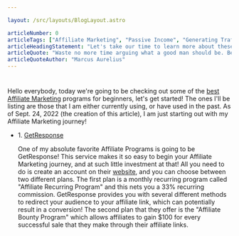 ```yaml
---

layout: /src/layouts/BlogLayout.astro

articleNumber: 0
articleTags: ["Affiliate Marketing", "Passive Income", "Generating Traffic"]
articleHeadingStatement: "Let's take our time to learn more about these passive income generators."
articleQuote: "Waste no more time arguing what a good man should be. Be One."
articleQuoteAuthor: "Marcus Aurelius"
---
```


#

Hello everybody, today we're going to be checking out some of the <a target="_blank" rel="noopener noreferrer" class="underline hover:text-blue-600" href="https://www.getresponse.com?a=wGtdgRRmAT">best Affiliate Marketing</a> programs for beginners, let's get started! The ones I'll be listing are those that I am either currently using, or have used in the past. As of Sept. 24, 2022 (the creation of this article), I am just starting out with my Affiliate Marketing journey!

<ul class="my-12">
<li>
  1. <a target="_blank" rel="noopener noreferrer" class="underline hover:text-blue-600" href="https://www.getresponse.com?a=wGtdgRRmAT">GetResponse</a>
  <p class="pl-5">One of my absolute favorite Affiliate Programs is going to be GetResponse! This service makes it so easy to begin your Affiliate Marketing journey, and at such little investment at that! All you need to do is create an account on their <a target="_blank" rel="noopener noreferrer" class="underline hover:text-blue-600" href="https://www.getresponse.com?a=wGtdgRRmAT">website</a>, and you can choose between two different plans. The first plan is a monthly recurring program called "Affiliate Recurring Program" and this nets you a 33% recurring commission. GetResponse provides you with several different methods to redirect your audience to your affiliate link, which can potentially result in a conversion! The second plan that they offer is the "Affiliate Bounty Program" which allows affiliates to gain $100 for every successful sale that they make through their affiliate links.</p>
</li>
</ul>
